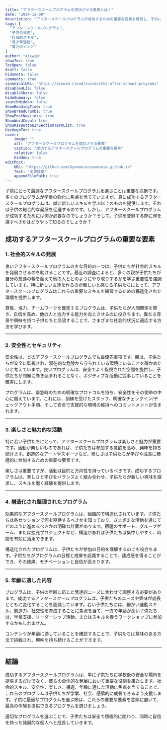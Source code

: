 ```yaml
---
title: "アフタースクールプログラムを成功させる要素とは？"
date: "2024-12-08"
description: "アフタースクールプログラムが成功するための重要な要素を発見し、子供にとって最適なプログラムを選ぶ方法について学びましょう。"
tags: [
  "アフタースクールプログラム",
  "子供の発達",
  "社会的スキル",
  "青少年活動",
  "育児のヒント"
]
author: "Aixwim"
showToc: true
TocOpen: false
draft: false
hidemeta: false
comments: true
canonicalURL: "https://aixwim.cloud/successful-after-school-programs"
disableHLJS: false
disableShare: false
hideSummary: false
searchHidden: false
ShowReadingTime: true
ShowBreadCrumbs: true
ShowPostNavLinks: true
ShowWordCount: true
ShowRssButtonInSectionTermList: true
UseHugoToc: true
cover:
    image: ""
    alt: "アフタースクールプログラムを成功させる要素"
    caption: "成功するアフタースクールプログラムの重要な要素"
    relative: false
    hidden: true
editPost:
    URL: "https://github.com/Xyomania/xyomania.github.io"
    Text: "変更提案"
    appendFilePath: true
---
```


子供にとって最適なアフタースクールプログラムを選ぶことは重要な決断です。多くのプログラムが学業の強化に焦点を当てていますが、真に成功するアフタースクールプログラムは、単に新しいスキルを学ぶ以上のものを提供します。それは子供の総合的な発展を促進するのです。しかし、アフタースクールプログラムが成功するためには何が必要なのでしょうか？そして、子供を登録する際に何を探すべきかはどうやって知るのでしょうか？

<!--more-->

## 成功するアフタースクールプログラムの重要な要素

### 1. **社会的スキルの発展**

良いアフタースクールプログラムの主な目的の一つは、子供たちが社会的スキルを発展させるのを助けることです。最近の調査によると、多くの親が子供たちが自分の友達の輪を超えて他の人とどのようにやり取りするかを学ぶ重要性を強調しています。特に新しい友達を作るのが難しいと感じる子供たちにとって、アフタースクールプログラムはこれらの重要なスキルを練習するための構造化された環境を提供します。

尊敬、協力、チームワークを促進するプログラムは、子供たちが人間関係を築き、自信を高め、他の人と協力する能力を向上させるのに役立ちます。異なる背景や興味を持つ子供たちと交流することで、さまざまな社会的状況に適応する方法を学びます。

---

### 2. **安全性とセキュリティ**

安全性は、どのアフタースクールプログラムでも最優先事項です。親は、子供たちが安全に監視され、潜在的な危険から守られている環境にいることを確かめたいと考えています。良いプログラムは、安全でよく監視された空間を提供し、子供たちが問題に巻き込まれることなく、ポジティブな活動に従事していることを確実にします。

プログラムは、緊急時のための明確なプロトコルを持ち、安全性をその使命の中心に据えています。これには、訓練を受けたスタッフ、明確なチェックイン/チェックアウト手順、そして安全で支援的な環境の維持へのコミットメントが含まれます。

---

### 3. **楽しさと魅力的な活動**

特に若い子供たちにとって、アフタースクールプログラムは楽しさと魅力が重要です。活動が楽しいものであれば、子供たちは参加する意欲を高め、興味を持ち続けます。創造的なアートやスポーツなど、楽しさは子供たちが学びや成長に積極的に参加するための重要な要素です。

楽しさは重要ですが、活動は目的と方向性を持っているべきです。成功するプログラムは、楽しさと学びをバランスよく組み合わせ、子供たちが新しい興味を探求し、スキルを磨く経験を提供します。

---

### 4. **構造化され整理されたプログラム**

効果的なアフタースクールプログラムは、組織的で構造化されています。子供たちは各セッションで何を期待するべきかを知っており、さまざまな活動を通じてどのように進めるべきかの明確な計画があります。宿題のサポート、グループゲーム、または拡充プロジェクトなど、構造があれば子供たちは集中しやすく、時間を有効に活用できます。

構造化されたプログラムは、子供たちが参加の目的を理解するのにも役立ちます。子供たちがプログラムの目標と成果を認識することで、達成感を得ることができ、その結果、モチベーションと自信が高まります。

---

### 5. **年齢に適した内容**

プログラムは、子供の年齢に応じた発達的ニーズに合わせて調整する必要があります。成功するアフタースクールプログラムは、子供たちのニーズや興味が成長とともに変化することを認識しています。若い子供たちには、細かい運動スキル、創造力、社交性を育成することに焦点を当て、一方で年齢が高い子供たちは、学業支援、リーダーシップ活動、またはスキルを養うワークショップに参加するかもしれません。

コンテンツが年齢に適していることを確認することで、子供たちは意味のある方法で挑戦され、興味を持ち続けることができます。

---

## 結論

成功するアフタースクールプログラムは、単に子供たちに学校後の安全な場所を提供するだけでなく、彼らの全体的な発展において重要な役割を果たします。社会的スキル、安全性、楽しさ、構造、年齢に適した活動に焦点を当てることで、これらのプログラムは子供たちが学業、社会、感情的に成長できるよう支援します。子供に最適なプログラムを選ぶ際は、これらの重要な要素を念頭に置いて、最高の体験を提供できるプログラムを選びましょう。

適切なプログラムを選ぶことで、子供たちは安全で積極的に関わり、同時に自信を持った発展的な個人へと成長していきます。
